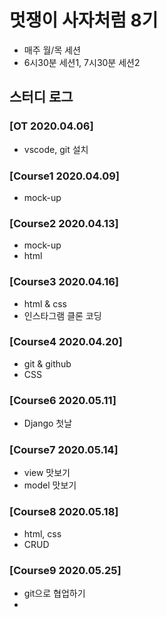 # 멋쟁이 사자처럼 8기
- 매주 월/목 세션
- 6시30분 세션1, 7시30분 세션2

## 스터디 로그
### [OT 2020.04.06]
- vscode, git 설치
### [Course1 2020.04.09]
- mock-up
### [Course2 2020.04.13]
- mock-up
- html
### [Course3 2020.04.16] 
- html & css
- 인스타그램 클론 코딩
### [Course4 2020.04.20] 
- git & github
- CSS
### [Course6 2020.05.11]
- Django 첫날
### [Course7 2020.05.14]
- view 맛보기
- model 맛보기

### [Course8 2020.05.18]
- html, css
- CRUD

### [Course9 2020.05.25]
- git으로 협업하기
- 